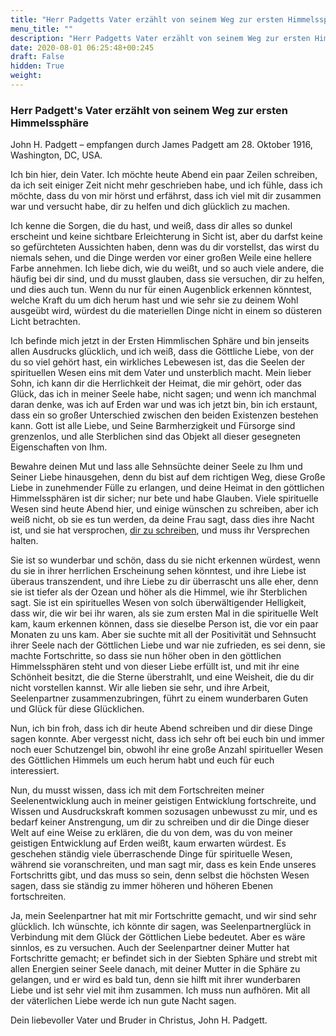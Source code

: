 ```yaml
---
title: "Herr Padgetts Vater erzählt von seinem Weg zur ersten Himmelssphäre"
menu_title: ""
description: "Herr Padgetts Vater erzählt von seinem Weg zur ersten Himmelssphäre"
date: 2020-08-01 06:25:48+00:245
draft: False
hidden: True
weight:
---
```

### Herr Padgett's Vater erzählt von seinem Weg zur ersten Himmelssphäre

John H. Padgett – empfangen durch James Padgett am 28. Oktober 1916, Washington, DC, USA.

Ich bin hier, dein Vater. Ich möchte heute Abend ein paar Zeilen schreiben, da ich seit einiger Zeit nicht mehr geschrieben habe, und ich fühle, dass ich möchte, dass du von mir hörst und erfährst, dass ich viel mit dir zusammen war und versucht habe, dir zu helfen und dich glücklich zu machen.

Ich kenne die Sorgen, die du hast, und weiß, dass dir alles so dunkel erscheint und keine sichtbare Erleichterung in Sicht ist, aber du darfst keine so gefürchteten Aussichten haben, denn was du dir vorstellst, das wirst du niemals sehen, und die Dinge werden vor einer großen Weile eine hellere Farbe annehmen. Ich liebe dich, wie du weißt, und so auch viele andere, die häufig bei dir sind, und du musst glauben, dass sie versuchen, dir zu helfen, und dies auch tun. Wenn du nur für einen Augenblick erkennen könntest, welche Kraft du um dich herum hast und wie sehr sie zu deinem Wohl ausgeübt wird, würdest du die materiellen Dinge nicht in einem so düsteren Licht betrachten.

Ich befinde mich jetzt in der Ersten Himmlischen Sphäre und bin jenseits allen Ausdrucks glücklich, und ich weiß, dass die Göttliche Liebe, von der du so viel gehört hast, ein wirkliches Lebewesen ist, das die Seelen der spirituellen Wesen eins mit dem Vater und unsterblich macht. Mein lieber Sohn, ich kann dir die Herrlichkeit der Heimat, die mir gehört, oder das Glück, das ich in meiner Seele habe, nicht sagen; und wenn ich manchmal daran denke, was ich auf Erden war und was ich jetzt bin, bin ich erstaunt, dass ein so großer Unterschied zwischen den beiden Existenzen bestehen kann. Gott ist alle Liebe, und Seine Barmherzigkeit und Fürsorge sind grenzenlos, und alle Sterblichen sind das Objekt all dieser gesegneten Eigenschaften von Ihm.

Bewahre deinen Mut und lass alle Sehnsüchte deiner Seele zu Ihm und Seiner Liebe hinausgehen, denn du bist auf dem richtigen Weg, diese Große Liebe in zunehmender Fülle zu erlangen, und deine Heimat in den göttlichen Himmelssphären ist dir sicher; nur bete und habe Glauben. Viele spirituelle Wesen sind heute Abend hier, und einige wünschen zu schreiben, aber ich weiß nicht, ob sie es tun werden, da deine Frau sagt, dass dies ihre Nacht ist, und sie hat versprochen, [dir zu schreiben](/padgett-botschaften/padgett-botschaften-in-reihenfolge-des-datums/padgett-botschaften-1916/helen-erklaert-da-herr-padgett-ihr-seelenpartner-ist-sie-hauptsaechlich-mit-ihm-arbeitet-solange-er-auf-erden-ist-jep-helen-padgett-28-oktober-1916/), und muss ihr Versprechen halten.

Sie ist so wunderbar und schön, dass du sie nicht erkennen würdest, wenn du sie in ihrer herrlichen Erscheinung sehen könntest, und ihre Liebe ist überaus transzendent, und ihre Liebe zu dir überrascht uns alle eher, denn sie ist tiefer als der Ozean und höher als die Himmel, wie ihr Sterblichen sagt. Sie ist ein spirituelles Wesen von solch überwältigender Helligkeit, dass wir, die wir bei ihr waren, als sie zum ersten Mal in die spirituelle Welt kam, kaum erkennen können, dass sie dieselbe Person ist, die vor ein paar Monaten zu uns kam. Aber sie suchte mit all der Positivität und Sehnsucht ihrer Seele nach der Göttlichen Liebe und war nie zufrieden, es sei denn, sie machte Fortschritte, so dass sie nun höher oben in den göttlichen Himmelssphären steht und von dieser Liebe erfüllt ist, und mit ihr eine Schönheit besitzt, die die Sterne überstrahlt, und eine Weisheit, die du dir nicht vorstellen kannst. Wir alle lieben sie sehr, und ihre Arbeit, Seelenpartner zusammenzubringen, führt zu einem wunderbaren Guten und Glück für diese Glücklichen.

Nun, ich bin froh, dass ich dir heute Abend schreiben und dir diese Dinge sagen konnte. Aber vergesst nicht, dass ich sehr oft bei euch bin und immer noch euer Schutzengel bin, obwohl ihr eine große Anzahl spiritueller Wesen des Göttlichen Himmels um euch herum habt und euch für euch interessiert.

Nun, du musst wissen, dass ich mit dem Fortschreiten meiner Seelenentwicklung auch in meiner geistigen Entwicklung fortschreite, und Wissen und Ausdruckskraft kommen sozusagen unbewusst zu mir, und es bedarf keiner Anstrengung, um dir zu schreiben und dir die Dinge dieser Welt auf eine Weise zu erklären, die du von dem, was du von meiner geistigen Entwicklung auf Erden weißt, kaum erwarten würdest. Es geschehen ständig viele überraschende Dinge für spirituelle Wesen, während sie voranschreiten, und man sagt mir, dass es kein Ende unseres Fortschritts gibt, und das muss so sein, denn selbst die höchsten Wesen sagen, dass sie ständig zu immer höheren und höheren Ebenen fortschreiten.

Ja, mein Seelenpartner hat mit mir Fortschritte gemacht, und wir sind sehr glücklich. Ich wünschte, ich könnte dir sagen, was Seelenpartnerglück in Verbindung mit dem Glück der Göttlichen Liebe bedeutet. Aber es wäre sinnlos, es zu versuchen. Auch der Seelenpartner deiner Mutter hat Fortschritte gemacht; er befindet sich in der Siebten Sphäre und strebt mit allen Energien seiner Seele danach, mit deiner Mutter in die Sphäre zu gelangen, und er wird es bald tun, denn sie hilft mit ihrer wunderbaren Liebe und ist sehr viel mit ihm zusammen. Ich muss nun aufhören. Mit all der väterlichen Liebe werde ich nun gute Nacht sagen.

Dein liebevoller Vater und Bruder in Christus, John H. Padgett.
